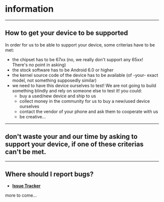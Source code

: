 # information
---
How to get your device to be supported
---
In order for us to be able to support your device, some criterias have to be met:
- the chipset has to be 67xx (no, we really don't support any 65xx! There's no point in asking)
- the stock software has to be Android 6.0 or higher
- the kernel source code of the device has to be available (of -your- exact model, not something supposedly similar)
- we need to have this device ourselves to test! We are not going to build something blindly and rely on someone else to test it! you could:
  * buy a used/new device and ship to us
  * collect money in the community for us to buy a new/used device ourselves
  * contact the vendor of your phone and ask them to cooperate with us
  * be creative...
---
don't waste your and our time by asking to support your device, if one of these criterias can't be met.
---

---
Where should I report bugs?
---
- __[Issue Tracker](https://bitbucket.org/maadteam/mados_issue_tracker/issues?status=new&status=open)__

more to come...
